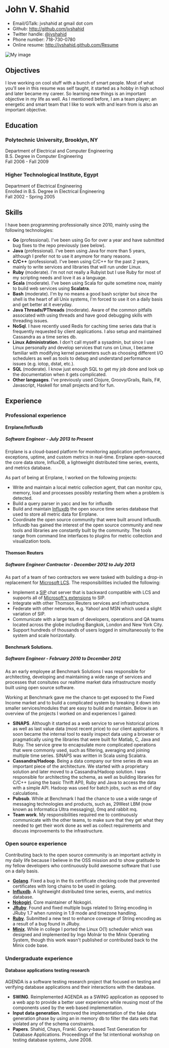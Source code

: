 <!--- trailing spaces are important to force a line break, i.e. <br/> in the
      generated document -->

# John V. Shahid

 * Email/GTalk: jvshahid at gmail dot com
 * Github: <http://github.com/jvshahid>
 * Twitter handle: [@jvshahid](http://twitter.com/jvshahid)
 * Phone number: 718-730-0780
 * Online resume: <http://jvshahid.github.com/Resume>

![My image](http://www.gravatar.com/avatar/2736d9750eb13425e9bf70f112753c49?s=150)

## Objectives

I love working on cool stuff with a bunch of smart people.  Most of
what you'll see in this resume was self taught, it started as a hobby
in high school and later became my career. So learning new things is an
important objective in my life as well. As I mentioned before, I am a
team player; an energetic and smart team that I like to work with and
learn from is also an important objective.

## Education

### Polytechnic University, Brooklyn, NY  
Department of Electrical and Computer Engineering  
B.S. Degree in Computer Engineering  
Fall 2006 - Fall 2009

### Higher Technological Institute, Egypt  
Department of Electrical Engineering  
Enrolled in B.S. Degree in Electrical Engineering  
Fall 2002 - Spring 2005

## Skills

I have been programming professionally since 2010, mainly using
the following technologies:

- **Go** (professional). I've been using Go for over a year and have submitted bug fixes to the repo previously (see below).
- **Java** (professional). I've been using Java for more than 5 years, although I prefer not to use it anymore for many reasons.
- **C/C++** (professional). I've been using C/C++ for the past 2 years, mainly to write services and libraries that will run
  under Linux.
- **Ruby** (moderate). I'm not not really a Rubyist but I use Ruby for most of my scripting needs and love it as a language.
- **Scala** (moderate). I've been using Scala for quite sometime now, mainly to build web services using **Scalatra**.
- **Bash** (moderate). I'm by no means a good bash scripter but since the shell is the heart of all Unix systems,
  I'm forced to use it on a daily basis and get better at it everyday.
- **Java Threads/PThreads** (moderate). Aware of the common pitfalls associated with using threads and have good debugging skills
  with threading issues.
- **NoSql**. I have recently used Redis for caching time series data that is frequently requested by client applications.
  I also setup and maintained Cassandra as a time series db.
- **Linux Administration**. I don't call myself a sysadmin, but since I use Linux personally and develop services
  that runs on Linux, I became familiar with modifying kernel parameters such as choosing different I/O schedulers
  as well as tools to debug and understand performance issues (e.g. iotop, dstat, etc.).
- **SQL** (moderate). I know just enough SQL to get my job done and look up the documentation when it gets complicated.
- **Other languages**. I've previously used Clojure, Groovy/Grails, Rails, F#, Javascript, Haskell for small projects and for fun.

## Experience

### Professional experience

#### Errplane/Influxdb

##### Software Engineer - July 2013 to Present

Errplane is a cloud-based platform for monitoring application
performance, exceptions, uptime, and custom metrics in
real-time. Errplane open-sourced the core data store, InfluxDB, a
lightweight distributed time series, events, and metrics
database.

As part of being at Errplane, I worked on the following projects:

- Write and maintain a local metric collection agent, that can monitor
  cpu, memory, load and processes possibly restarting them when a
  problem is detected.
- Build a query parser in yacc and lex for influxdb
- Build and maintain
  [Influxdb](https://github.com/influxdb/influxdb?source=c) the open
  source time series database that used to store all metric data for
  Errplane.
- Coordinate the open source community that were built around
  Influxdb. Influxdb has gained the interest of the open source
  community and new tools and libraries are constantly built by the
  community. The tools range from command line interfaces to plugins
  for metric collection and visualization tools.

#### Thomson Reuters

##### Software Engineer Contractor - December 2012 to July 2013

As part of a team of two contractors we were tasked with building a
drop-in replacement for
[Microsoft LCS](http://msdn.microsoft.com/en-us/library/aa167872%28v=office.11%29.aspx). The
responsibilities included the following:

- Implement a [SIP](http://www.ietf.org/rfc/rfc3261.txt) chat server
  that is backward compatible with LCS and supports all of
  [Microsoft's extensions](http://msdn.microsoft.com/en-us/library/cc246115.aspx)
  to SIP.
- Integrate with other Thomson Reuters services and infrastructure.
- Federate with other networks, e.g. Yahoo! and MSN which used a
  slight variation of SIP.
- Communicate with a large team of developers, operations and QA teams
  located across the globe including Bangkok, London and New York
  City.
- Support hundreds of thousands of users logged in simultaneously to
  the system and scale horizontally.

#### Benchmark Solutions.

##### Software Engineer - February 2010 to December 2012

As an early employee at Benchmark Solutions I was responsible for
architecting, developing and maintaining a wide range of services and
processes that consitutes our realtime market data infrastructure
mostly built using open source software.

Working at Benchmark gave me the chance to get exposed to the Fixed
Income market and to build a complicated system by breaking it down
into smaller services/modules that are easy to build and
maintain. Below is an overview of the projects I worked on and
experiences I gained:

- **SINAPS**. Although it started as a web service to serve historical
  prices as well as last value data (most recent price) to our client
  applications. It soon became the internal tool to easily inspect
  data using a browser or pragmatically using the libraries that
  were built for Matlab, C, Java and Ruby. The service grew to
  encapsulate more complicated operations that were commonly used,
  such as filtering, averaging and joining multiple time
  series. SINAPS was written in Scala using Scalatra.
- **Cassandra/Hadoop**. Being a data company our time series db was an
  important piece of the architecture. We started with a proprietary
  solution and later moved to a Cassandra/Hadoop solution. I was responsible
  for architecting the schema, as well as building libraries for C/C++ (using
  the basic Thrift API), Ruby and Java to access the data with a simple API.
  Hadoop was used for batch jobs, such as end of day calculations.
- **Pubsub**. While at Benchmark I had the chance to use a wide range
  of messaging technologies and products, such as, 29West LBM (now
  known as Informatica Ultra messaging), 0mq and rabbit mq.
- **Team work**. My responsibilities required me to continuously
  communicate with the other teams, to make sure that they get what
  they needed to get their work done as well as collect requirements
  and discuss improvements to the infrastructure.

### Open source experience

Contributing back to the open source community is an important activity
in my daily life because I believe in the OSS mission and to show gratitude
to my fellow developers who continuously build awesome software that I use
on a daily basis.

- **[Golang](https://codereview.appspot.com/9795043)**. Fixed a bug in
  the tls certificate checking code that prevented certificates with
  long chains to be used in golang.
- **[Influxdb](https://github.com/influxdb/influxdb?source=c)**. A
    lightweight distributed time series, events, and metrics database.
- **[Nokogiri](https://github.com/sparklemotion/nokogiri)**. Core
  maintainer of Nokogiri.
- **[JRuby](https://github.com/jruby/jruby)**. Found and fixed
  multiple bugs related to String encoding in JRuby 1.7 when running
  in 1.9 mode and timezone handling.
- **[Ruby](https://github.com/ruby/ruby)**. Submitted a new test to
  enhance coverage of String encoding as a result of a bug found in
  JRuby.
- **[Minix](http://www.minix3.org/)**. While in college I ported the
  Linux O(1) scheduler which was designed and implemented by Ingo
  Molnár to the Minix Operating System, though this work wasn't
  published or contributed back to the Minix code base.

### Undergraduate experience

#### Database applications testing research

AGENDA is a software testing research project that focused on testing and verifying
database applications and their interactions with the database.

- **SWING**. Reimplemented AGENDA as a SWING application as opposed to
  a web app to provide a better user experience while reusing most of
  the components used by the web based implementation.
- **Input data generation**. Improved the implementation of the fake
  data generation phase by using an in memory db to filter the data
  sets that violated any of the schema constraints.
- **Papers**. Shahid, Chays, Frankl. Query-based Test Generation for
  Database Applications.  Proceedings of the 1st intentional workshop
  on testing database systems, June 2008.
